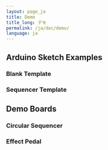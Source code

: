 ```yaml
---
layout: page_ja
title: Demo
title_long: デモ
permalink: /ja/doc/demo/
language: ja
---
```


## Arduino Sketch Examples

### Blank Template

### Sequencer Template

## Demo Boards

### Circular Sequencer

### Effect Pedal

